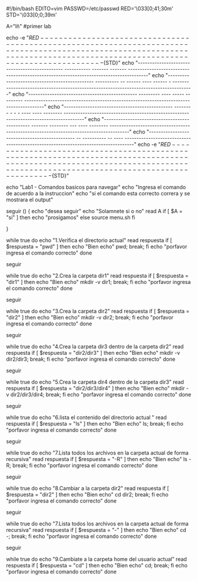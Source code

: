  
#!/bin/bash
EDITO=vim
PASSWD=/etc/passwd
RED='\033[0;41;30m'
STD='\033[0;0;39m'


A="lñ"
#primer lab


echo -e "${RED}--------------------------------------------------------------------------------------------------------------------------------------------------------------------------${STD}"
echo          "----------------------------------------------  -----------   -------       -------  --------------------------------------------------------------------------------------"
echo          "----------------------------------------------  ---------- --  ------  ---- ------ - --------------------------------------------------------------------------------------"
echo          "----------------------------------------------  --------- ----  -----      --------- --------------------------------------------------------------------------------------"
echo          "----------------------------------------------  --------  - - -  ----  ---- -------- --------------------------------------------------------------------------------------"
echo          "----------------------------------------------  ------- --------  ---  ---- -------- --------------------------------------------------------------------------------------"
echo          "----------------------------------------------      -- ----------  --       ----         ----------------------------------------------------------------------------------"
echo -e "${RED}--------------------------------------------------------------------------------------------------------------------------------------------------------------------------${STD}"

echo "Lab1 - Comandos basicos para navegar"
echo "Ingresa el comando de acuerdo a la instruccion"
echo "si el comando esta correcto correra y se mostrara el output"


seguir () {
echo "desea seguir"
echo "Solamnete si o no"
read A
if [ $A = "si" ]
then
echo "prosigamos"
else
source menu.sh
fi

}


while true
do
echo "1.Verifica el directorio actual"
read respuesta
if [ $respuesta = "pwd" ]
then
    echo "Bien echo"
 pwd;
  break;
  fi
 echo "porfavor ingresa el comando correcto"
 done

seguir

while true
do
echo "2.Crea la carpeta dir1"
read respuesta
if [ $respuesta = "dir1" ]
then
    echo "Bien echo"
 mkdir -v dir1;
  break;
  fi
 echo "porfavor ingresa el comando correcto"
 done

seguir


while true
do
echo "3.Crea la carpeta dir2"
read respuesta
if [ $respuesta = "dir2" ]
then
    echo "Bien echo"
 mkdir -v dir2;
  break;
  fi
 echo "porfavor ingresa el comando correcto"
 done

seguir

while true
do
echo "4.Crea la carpeta dir3 dentro de la carpeta dir2"
read respuesta
if [ $respuesta = "dir2/dir3" ]
then
    echo "Bien echo"
 mkdir -v dir2/dir3;
  break;
  fi
 echo "porfavor ingresa el comando correcto"
 done

seguir


while true
do
echo "5.Crea la carpeta dir4 dentro de la carpeta dir3"
read respuesta
if [ $respuesta = "dir2/dir3/dir4" ]
then
    echo "Bien echo"
 mkdir -v dir2/dir3/dir4;
  break;
  fi
 echo "porfavor ingresa el comando correcto"
 done

seguir

while true
do
echo "6.lista el contenido del directorio actual "
read respuesta
if [ $respuesta = "ls" ]
then
    echo "Bien echo"
 ls;
  break;
  fi
 echo "porfavor ingresa el comando correcto"
 done

seguir

while true
do
echo "7.Lista todos los archivos en la carpeta actual de forma recursiva"
read respuesta
if [ $respuesta = "-R" ]
then
    echo "Bien echo"
 ls -R;
  break;
  fi
 echo "porfavor ingresa el comando correcto"
 done

seguir

while true
do
echo "8.Cambiar a la carpeta dir2"
read respuesta
if [ $respuesta = "dir2" ]
then
    echo "Bien echo"
 cd dir2;
  break;
  fi
 echo "porfavor ingresa el comando correcto"
 done

seguir

while true
do
echo "7.Lista todos los archivos en la carpeta actual de forma recursiva"
read respuesta
if [ $respuesta = "-" ]
then
    echo "Bien echo"
 cd -;
  break;
  fi
 echo "porfavor ingresa el comando correcto"
 done

seguir

while true
do
echo "9.Cambiate a la carpeta home del usuario actual"
read respuesta
if [ $respuesta = "cd" ]
then
    echo "Bien echo"
 cd;
  break;
  fi
 echo "porfavor ingresa el comando correcto"
 done
